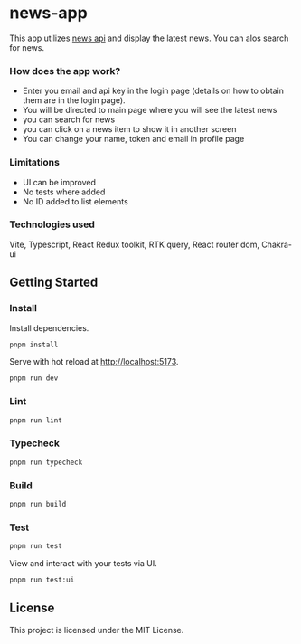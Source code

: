 # news-app

This app utilizes [news api](https://newsapi.org/) and display the latest news. You can alos search for news.

### How does the app work?

- Enter you email and api key in the login page (details on how to obtain them are in the login page).
- You will be directed to main page where you will see the latest news
- you can search for news
- you can click on a news item to show it in another screen
- You can change your name, token and email in profile page

### Limitations

- UI can be improved
- No tests where added
- No ID added to list elements


### Technologies used

Vite, Typescript, React Redux toolkit, RTK query, React router dom, Chakra-ui

## Getting Started

### Install

Install dependencies.

```bash
pnpm install
```

Serve with hot reload at <http://localhost:5173>.

```bash
pnpm run dev
```

### Lint

```bash
pnpm run lint
```

### Typecheck

```bash
pnpm run typecheck
```

### Build

```bash
pnpm run build
```

### Test

```bash
pnpm run test
```

View and interact with your tests via UI.

```bash
pnpm run test:ui
```

## License

This project is licensed under the MIT License.

